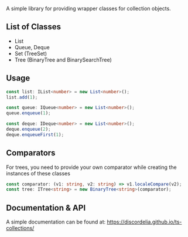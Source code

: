 A simple library for providing wrapper classes for collection objects.

## List of Classes
* List
* Queue, Deque
* Set (TreeSet)
* Tree (BinaryTree and BinarySearchTree)

## Usage
```typescript
const list: IList<number> = new List<number>();
list.add(1);

const queue: IQueue<number> = new List<number>();
queue.enqueue(1);

const deque: IDeque<number> = new List<number>();
deque.enqueue(2);
deque.enqueueFirst(1);
```

## Comparators
For trees, you need to provide your own comparator while creating the instances of these classes
```typescript
const comparator: (v1: string, v2: string) => v1.localeCompare(v2);
const tree: ITree<string> = new BinaryTree<string>(comparator);
```

## Documentation & API
A simple documentation can be found at:
https://discordelia.github.io/ts-collections/
